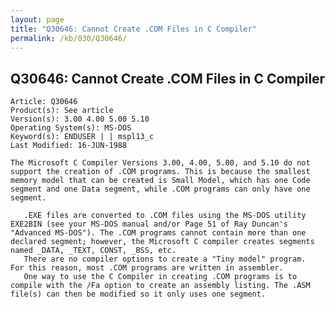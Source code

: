```yaml
---
layout: page
title: "Q30646: Cannot Create .COM Files in C Compiler"
permalink: /kb/030/Q30646/
---
```


## Q30646: Cannot Create .COM Files in C Compiler

	Article: Q30646
	Product(s): See article
	Version(s): 3.00 4.00 5.00 5.10
	Operating System(s): MS-DOS
	Keyword(s): ENDUSER | | mspl13_c
	Last Modified: 16-JUN-1988
	
	The Microsoft C Compiler Versions 3.00, 4.00, 5.00, and 5.10 do not
	support the creation of .COM programs. This is because the smallest
	memory model that can be created is Small Model, which has one Code
	segment and one Data segment, while .COM programs can only have one
	segment.
	
	   .EXE files are converted to .COM files using the MS-DOS utility
	EXE2BIN (see your MS-DOS manual and/or Page 51 of Ray Duncan's
	"Advanced MS-DOS"). The .COM programs cannot contain more than one
	declared segment; however, the Microsoft C compiler creates segments
	named _DATA, _TEXT, CONST, _BSS, etc.
	   There are no compiler options to create a "Tiny model" program.
	For this reason, most .COM programs are written in assembler.
	   One way to use the C Compiler in creating .COM programs is to
	compile with the /Fa option to create an assembly listing. The .ASM
	file(s) can then be modified so it only uses one segment.
